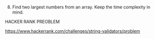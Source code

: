 8. Find two largest numbers from an array. Keep the time complexity in mind.

HACKER RANK PREOBLEM

https://www.hackerrank.com/challenges/string-validators/problem
